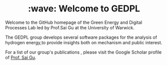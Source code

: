 <h1 align="center">:wave: Welcome to GEDPL  </h1>




Welcome to the GitHub homepage of the Green Energy and Digital Processes Lab led by Prof.Sai Gu at the University of Warwick. 

The GEDPL group develops several software packages for the analysis of hydrogen energy,to provide insights both on mechanism and public interest.

For a list of our group's publications , please visit the Google Scholar profile of [Prof. Sai Gu](https://scholar.google.com/citations?user=EufoqsMAAAAJ&hl=en&oi=ao).
